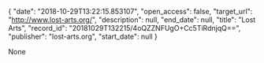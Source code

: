 {
  "date": "2018-10-29T13:22:15.853107", 
  "open_access": false, 
  "target_url": "http://www.lost-arts.org/", 
  "description": null, 
  "end_date": null, 
  "title": "Lost Arts", 
  "record_id": "20181029T132215/4oQZZNFUgO+Cc5TiRdnjqQ==", 
  "publisher": "lost-arts.org", 
  "start_date": null
}

None